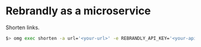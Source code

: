 # Rebrandly as a microservice

Shorten links.

```bash
$> omg exec shorten -a url='<your-url>' -e REBRANDLY_API_KEY='<your-api-key>'
```

